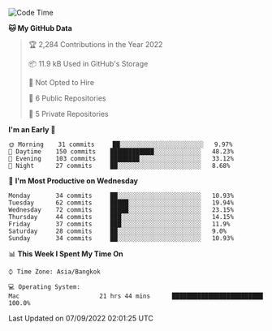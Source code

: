 <!--START_SECTION:waka-->
![Code Time](http://img.shields.io/badge/Code%20Time-1%2C413%20hrs%2055%20mins-blue)

**🐱 My GitHub Data** 

> 🏆 2,284 Contributions in the Year 2022
 > 
> 📦 11.9 kB Used in GitHub's Storage 
 > 
> 🚫 Not Opted to Hire
 > 
> 📜 6 Public Repositories 
 > 
> 🔑 5 Private Repositories  
 > 
**I'm an Early 🐤** 

```text
🌞 Morning    31 commits     ██░░░░░░░░░░░░░░░░░░░░░░░   9.97% 
🌆 Daytime    150 commits    ████████████░░░░░░░░░░░░░   48.23% 
🌃 Evening    103 commits    ████████░░░░░░░░░░░░░░░░░   33.12% 
🌙 Night      27 commits     ██░░░░░░░░░░░░░░░░░░░░░░░   8.68%

```
📅 **I'm Most Productive on Wednesday** 

```text
Monday       34 commits     ██░░░░░░░░░░░░░░░░░░░░░░░   10.93% 
Tuesday      62 commits     █████░░░░░░░░░░░░░░░░░░░░   19.94% 
Wednesday    72 commits     █████░░░░░░░░░░░░░░░░░░░░   23.15% 
Thursday     44 commits     ███░░░░░░░░░░░░░░░░░░░░░░   14.15% 
Friday       37 commits     ███░░░░░░░░░░░░░░░░░░░░░░   11.9% 
Saturday     28 commits     ██░░░░░░░░░░░░░░░░░░░░░░░   9.0% 
Sunday       34 commits     ██░░░░░░░░░░░░░░░░░░░░░░░   10.93%

```


📊 **This Week I Spent My Time On** 

```text
⌚︎ Time Zone: Asia/Bangkok

💻 Operating System: 
Mac                      21 hrs 44 mins      █████████████████████████   100.0%

```


 Last Updated on 07/09/2022 02:01:25 UTC
<!--END_SECTION:waka-->